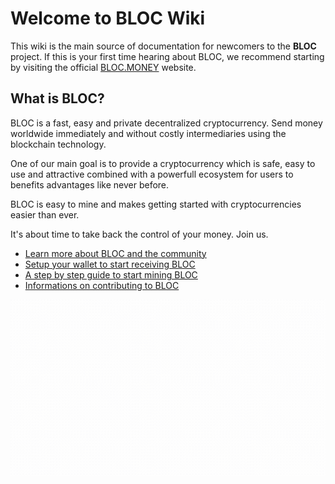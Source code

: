 # **Welcome to BLOC Wiki**
This wiki is the main source of documentation for newcomers to the **BLOC** project. If this is your first time hearing about BLOC, we recommend starting by visiting the official [BLOC.MONEY](https://bloc.money) website.

## **What is BLOC?**
BLOC is a fast, easy and private decentralized cryptocurrency. Send money worldwide immediately and without costly intermediaries using the blockchain technology.

One of our main goal is to provide a cryptocurrency which is safe, easy to use and attractive combined with a powerfull ecosystem for users to benefits advantages like never before.

BLOC is easy to mine and makes getting started with cryptocurrencies easier than ever.

It's about time to take back the control of your money. Join us.

- [Learn more about BLOC and the community](about/Home.md)
- [Setup your wallet to start receiving BLOC](Getting-Started.md)
- [A step by step guide to start mining BLOC](Getting-Started.md)
- [Informations on contributing to BLOC](../docs/about/Contributing.md)

![BLOC GIF LOGO](images/BLOC-in-out_blue.gif)